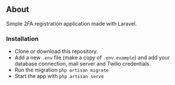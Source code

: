 ## About
Simple 2FA registration application made with Laravel.

### Installation
- Clone or download this repository.
- Add a new `.env` file (make a copy of `.env.example`) and add your database connection, mail server and Twilio credentials.
- Run the migration `php artisan migrate`
- Start the app with `php artisan serve`